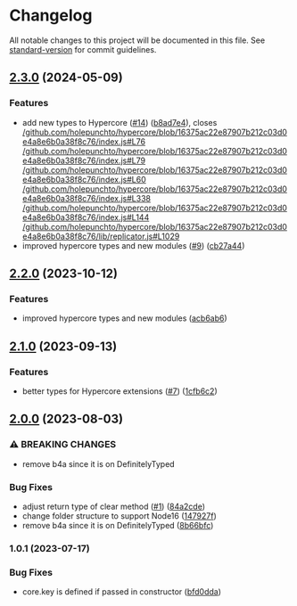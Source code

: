 # Changelog

All notable changes to this project will be documented in this file. See [standard-version](https://github.com/conventional-changelog/standard-version) for commit guidelines.

## [2.3.0](https://github.com/digidem/digidem-types/compare/v2.2.0...v2.3.0) (2024-05-09)


### Features

* add new types to Hypercore ([#14](https://github.com/digidem/digidem-types/issues/14)) ([b8ad7e4](https://github.com/digidem/digidem-types/commit/b8ad7e4207e7c9b1969afde4d200e04e11c9f6a9)), closes [/github.com/holepunchto/hypercore/blob/16375ac22e87907b212c03d0e4a8e6b0a38f8c76/index.js#L76](https://github.com/digidem//github.com/holepunchto/hypercore/blob/16375ac22e87907b212c03d0e4a8e6b0a38f8c76/index.js/issues/L76) [/github.com/holepunchto/hypercore/blob/16375ac22e87907b212c03d0e4a8e6b0a38f8c76/index.js#L79](https://github.com/digidem//github.com/holepunchto/hypercore/blob/16375ac22e87907b212c03d0e4a8e6b0a38f8c76/index.js/issues/L79) [/github.com/holepunchto/hypercore/blob/16375ac22e87907b212c03d0e4a8e6b0a38f8c76/index.js#L60](https://github.com/digidem//github.com/holepunchto/hypercore/blob/16375ac22e87907b212c03d0e4a8e6b0a38f8c76/index.js/issues/L60) [/github.com/holepunchto/hypercore/blob/16375ac22e87907b212c03d0e4a8e6b0a38f8c76/index.js#L338](https://github.com/digidem//github.com/holepunchto/hypercore/blob/16375ac22e87907b212c03d0e4a8e6b0a38f8c76/index.js/issues/L338) [/github.com/holepunchto/hypercore/blob/16375ac22e87907b212c03d0e4a8e6b0a38f8c76/index.js#L144](https://github.com/digidem//github.com/holepunchto/hypercore/blob/16375ac22e87907b212c03d0e4a8e6b0a38f8c76/index.js/issues/L144) [/github.com/holepunchto/hypercore/blob/16375ac22e87907b212c03d0e4a8e6b0a38f8c76/lib/replicator.js#L1029](https://github.com/digidem//github.com/holepunchto/hypercore/blob/16375ac22e87907b212c03d0e4a8e6b0a38f8c76/lib/replicator.js/issues/L1029)
* improved hypercore types and new modules ([#9](https://github.com/digidem/digidem-types/issues/9)) ([cb27a44](https://github.com/digidem/digidem-types/commit/cb27a449f21e4fd3d91d4f3749b7e17d3443669a))

## [2.2.0](https://github.com/digidem/digidem-types/compare/v2.1.0...v2.2.0) (2023-10-12)


### Features

* improved hypercore types and new modules ([acb6ab6](https://github.com/digidem/digidem-types/commit/acb6ab6faa5de79b15b735aba1608b31d826f113))

## [2.1.0](https://github.com/digidem/digidem-types/compare/v2.0.0...v2.1.0) (2023-09-13)


### Features

* better types for Hypercore extensions ([#7](https://github.com/digidem/digidem-types/issues/7)) ([1cfb6c2](https://github.com/digidem/digidem-types/commit/1cfb6c2623e5c469741fa11956ce3e5ca30ff191))

## [2.0.0](https://github.com/digidem/digidem-types/compare/v1.0.1...v2.0.0) (2023-08-03)


### ⚠ BREAKING CHANGES

* remove b4a since it is on DefinitelyTyped

### Bug Fixes

* adjust return type of clear method ([#1](https://github.com/digidem/digidem-types/issues/1)) ([84a2cde](https://github.com/digidem/digidem-types/commit/84a2cde79e3efe37ed71c46e66306d38338ed2ce))
* change folder structure to support Node16 ([147927f](https://github.com/digidem/digidem-types/commit/147927f0c382cdb8bf2558440d3f93a5c3b61291))
* remove b4a since it is on DefinitelyTyped ([8b66bfc](https://github.com/digidem/digidem-types/commit/8b66bfc43ca86e9c819ab7cce78d623314cde348))

### 1.0.1 (2023-07-17)


### Bug Fixes

* core.key is defined if passed in constructor ([bfd0dda](https://github.com/digidem/digidem-types/commit/bfd0ddaedc15b6bb5f3652c773f352c2704392aa))
